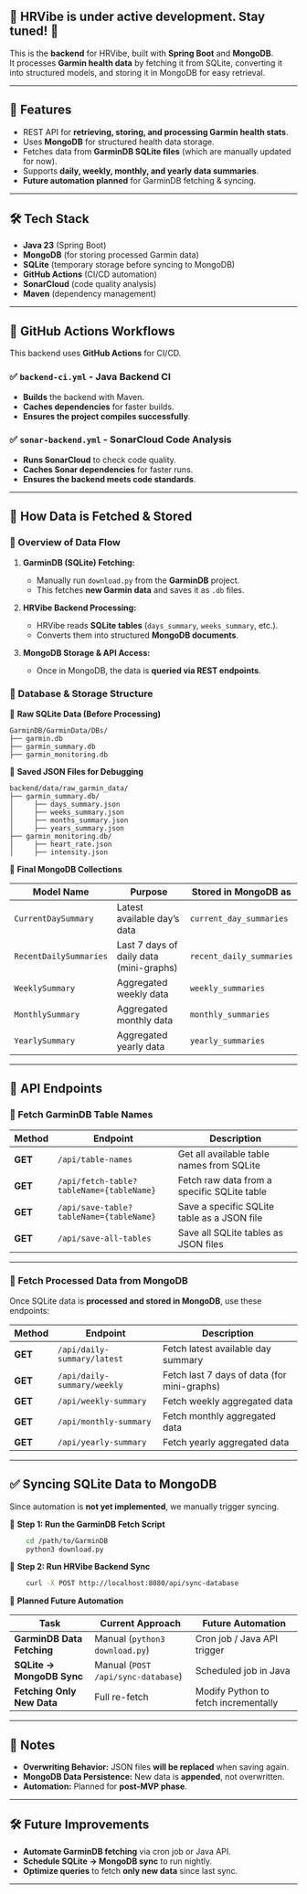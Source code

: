 ## 🚀 **HRVibe is under active development. Stay tuned!** 🎯

This is the **backend** for HRVibe, built with **Spring Boot** and **MongoDB**.  
It processes **Garmin health data** by fetching it from SQLite, converting it into structured models, and storing it in MongoDB for easy retrieval.

---

## 📌 Features
- REST API for **retrieving, storing, and processing Garmin health stats**.
- Uses **MongoDB** for structured health data storage.
- Fetches data from **GarminDB SQLite files** (which are manually updated for now).
- Supports **daily, weekly, monthly, and yearly data summaries**.
- **Future automation planned** for GarminDB fetching & syncing.

---

## 🛠 **Tech Stack**
- **Java 23** (Spring Boot)
- **MongoDB** (for storing processed Garmin data)
- **SQLite** (temporary storage before syncing to MongoDB)
- **GitHub Actions** (CI/CD automation)
- **SonarCloud** (code quality analysis)
- **Maven** (dependency management)

---

## 🚀 **GitHub Actions Workflows**
This backend uses **GitHub Actions** for CI/CD.

### ✅ `backend-ci.yml` - Java Backend CI
- **Builds** the backend with Maven.
- **Caches dependencies** for faster builds.
- **Ensures the project compiles successfully**.

### ✅ `sonar-backend.yml` - SonarCloud Code Analysis
- **Runs SonarCloud** to check code quality.
- **Caches Sonar dependencies** for faster runs.
- **Ensures the backend meets code standards**.

---

## **📌 How Data is Fetched & Stored**
### **🔹 Overview of Data Flow**
1. **GarminDB (SQLite) Fetching:**
    - Manually run `download.py` from the **GarminDB** project.
    - This fetches **new Garmin data** and saves it as `.db` files.

2. **HRVibe Backend Processing:**
    - HRVibe reads **SQLite tables** (`days_summary`, `weeks_summary`, etc.).
    - Converts them into structured **MongoDB documents**.

3. **MongoDB Storage & API Access:**
    - Once in MongoDB, the data is **queried via REST endpoints**.

### **🔹 Database & Storage Structure**
📂 **Raw SQLite Data (Before Processing)**
```
GarminDB/GarminData/DBs/
├── garmin.db
├── garmin_summary.db
├── garmin_monitoring.db
```

📂 **Saved JSON Files for Debugging**
```
backend/data/raw_garmin_data/
├── garmin_summary.db/
│     ├── days_summary.json
│     ├── weeks_summary.json
│     ├── months_summary.json
│     ├── years_summary.json
├── garmin_monitoring.db/
│     ├── heart_rate.json
│     ├── intensity.json
```

📂 **Final MongoDB Collections**

| **Model Name** | **Purpose** | **Stored in MongoDB as** |
|---------------|------------|--------------------------|
| `CurrentDaySummary` | Latest available day’s data | `current_day_summaries` |
| `RecentDailySummaries` | Last 7 days of daily data (mini-graphs) | `recent_daily_summaries` |
| `WeeklySummary` | Aggregated weekly data | `weekly_summaries` |
| `MonthlySummary` | Aggregated monthly data | `monthly_summaries` |
| `YearlySummary` | Aggregated yearly data | `yearly_summaries` |

---

## **📌 API Endpoints**
### **🔹 Fetch GarminDB Table Names**
| Method | Endpoint | Description |
|--------|---------|-------------|
| **GET** | `/api/table-names` | Get all available table names from SQLite |
| **GET** | `/api/fetch-table?tableName={tableName}` | Fetch raw data from a specific SQLite table |
| **GET** | `/api/save-table?tableName={tableName}` | Save a specific SQLite table as a JSON file |
| **GET** | `/api/save-all-tables` | Save all SQLite tables as JSON files |

---

### **🔹 Fetch Processed Data from MongoDB**
Once SQLite data is **processed and stored in MongoDB**, use these endpoints:

| Method | Endpoint | Description |
|--------|---------|-------------|
| **GET** | `/api/daily-summary/latest` | Fetch latest available day summary |
| **GET** | `/api/daily-summary/weekly` | Fetch last 7 days of data (for mini-graphs) |
| **GET** | `/api/weekly-summary` | Fetch weekly aggregated data |
| **GET** | `/api/monthly-summary` | Fetch monthly aggregated data |
| **GET** | `/api/yearly-summary` | Fetch yearly aggregated data |

---

## **✅ Syncing SQLite Data to MongoDB**
Since automation is **not yet implemented**, we manually trigger syncing.

📌 **Step 1: Run the GarminDB Fetch Script**
```sh
    cd /path/to/GarminDB
    python3 download.py
```

📌 **Step 2: Run HRVibe Backend Sync**
```sh
    curl -X POST http://localhost:8080/api/sync-database
```

🔹 **Planned Future Automation**

| Task | Current Approach | Future Automation |
|------|-----------------|-------------------|
| **GarminDB Data Fetching** | Manual (`python3 download.py`) | Cron job / Java API trigger |
| **SQLite → MongoDB Sync** | Manual (`POST /api/sync-database`) | Scheduled job in Java |
| **Fetching Only New Data** | Full re-fetch | Modify Python to fetch incrementally |

---

## **📌 Notes**
- **Overwriting Behavior:** JSON files **will be replaced** when saving again.
- **MongoDB Data Persistence:** New data is **appended**, not overwritten.
- **Automation:** Planned for **post-MVP phase**.

---

## 🛠 **Future Improvements**
- **Automate GarminDB fetching** via cron job or Java API.
- **Schedule SQLite → MongoDB sync** to run nightly.
- **Optimize queries** to fetch **only new data** since last sync.

---




